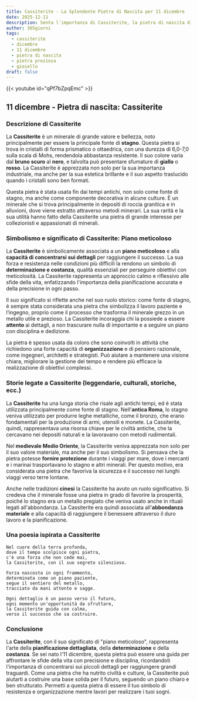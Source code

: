 ```yaml
---
title: Cassiterite - La Splendente Pietra di Nascita per 11 dicembre
date: 2025-12-11
description: Senta l'importanza di Cassiterite, la pietra di nascita di 11 dicembre che simboleggia Piano meticoloso. Lasci che la sua bellezza e il suo significato illuminino la sua giornata.
author: 365giorni
tags:
  - cassiterite
  - dicembre
  - 11 dicembre
  - pietra di nascita
  - pietra preziosa
  - gioiello
draft: false
---
```


{{< youtube id="qPf7bZpqEmc" >}}

## 11 dicembre - Pietra di nascita: Cassiterite

### Descrizione di Cassiterite

La **Cassiterite** è un minerale di grande valore e bellezza, noto principalmente per essere la principale fonte di **stagno**. Questa pietra si trova in cristalli di forma prismatico o ottaedrica, con una durezza di 6,0-7,0 sulla scala di Mohs, rendendola abbastanza resistente. Il suo colore varia dal **bruno scuro** al **nero**, e talvolta può presentare sfumature di **giallo** o **rosso**. La Cassiterite è apprezzata non solo per la sua importanza industriale, ma anche per la sua estetica brillante e il suo aspetto traslucido quando i cristalli sono ben formati.

Questa pietra è stata usata fin dai tempi antichi, non solo come fonte di stagno, ma anche come componente decorativa in alcune culture. È un minerale che si trova principalmente in depositi di roccia granitica e in alluvioni, dove viene estratto attraverso metodi minerari. La sua rarità e la sua utilità hanno fatto della Cassiterite una pietra di grande interesse per collezionisti e appassionati di minerali.

### Simbolismo e significato di Cassiterite: Piano meticoloso

La **Cassiterite** è simbolicamente associata a un **piano meticoloso** e alla **capacità di concentrarsi sui dettagli** per raggiungere il successo. La sua forza e resistenza nelle condizioni più difficili la rendono un simbolo di **determinazione e costanza**, qualità essenziali per perseguire obiettivi con meticolosità. La Cassiterite rappresenta un approccio calmo e riflessivo alle sfide della vita, enfatizzando l'importanza della pianificazione accurata e della precisione in ogni passo.

Il suo significato si riflette anche nel suo ruolo storico: come fonte di stagno, è sempre stata considerata una pietra che simbolizza il lavoro paziente e l’ingegno, proprio come il processo che trasforma il minerale grezzo in un metallo utile e prezioso. La Cassiterite incoraggia chi la possiede a essere **attento** ai dettagli, a non trascurare nulla di importante e a seguire un piano con disciplina e dedizione.

La pietra è spesso usata da coloro che sono coinvolti in attività che richiedono una forte capacità di **organizzazione** e di pensiero razionale, come ingegneri, architetti e strategisti. Può aiutare a mantenere una visione chiara, migliorare la gestione del tempo e rendere più efficace la realizzazione di obiettivi complessi.

### Storie legate a Cassiterite (leggendarie, culturali, storiche, ecc.)

La **Cassiterite** ha una lunga storia che risale agli antichi tempi, ed è stata utilizzata principalmente come fonte di stagno. Nell'**antica Roma**, lo stagno veniva utilizzato per produrre leghe metalliche, come il bronzo, che erano fondamentali per la produzione di armi, utensili e monete. La Cassiterite, quindi, rappresentava una risorsa chiave per le civiltà antiche, che la cercavano nei depositi naturali e la lavoravano con metodi rudimentali.

Nel **medievale Medio Oriente**, la Cassiterite veniva apprezzata non solo per il suo valore materiale, ma anche per il suo simbolismo. Si pensava che la pietra potesse **fornire protezione** durante i viaggi per mare, dove i mercanti e i marinai trasportavano lo stagno e altri minerali. Per questo motivo, era considerata una pietra che favoriva la sicurezza e il successo nei lunghi viaggi verso terre lontane.

Anche nelle tradizioni **cinesi** la Cassiterite ha avuto un ruolo significativo. Si credeva che il minerale fosse una pietra in grado di favorire la prosperità, poiché lo stagno era un metallo pregiato che veniva usato anche in rituali legati all'abbondanza. La Cassiterite era quindi associata all'**abbondanza materiale** e alla capacità di raggiungere il benessere attraverso il duro lavoro e la pianificazione.

### Una poesia ispirata a Cassiterite

```
Nel cuore della terra profonda,
dove il tempo scolpisce ogni pietra,
c'è una forza che non cede mai,
la Cassiterite, con il suo segreto silenzioso.

Forza nascosta in ogni frammento,
determinata come un piano paziente,
segue il sentiero del metallo,
tracciato da mani attente e sagge.

Ogni dettaglio è un passo verso il futuro,
ogni momento un'opportunità da sfruttare,
la Cassiterite guida con calma,
verso il successo che sa costruire.
```

### Conclusione

La **Cassiterite**, con il suo significato di "piano meticoloso", rappresenta l'arte della **pianificazione dettagliata**, della **determinazione** e della **costanza**. Se sei nato l'11 dicembre, questa pietra può essere una guida per affrontare le sfide della vita con precisione e disciplina, ricordandoti l'importanza di concentrarsi sui piccoli dettagli per raggiungere grandi traguardi. Come una pietra che ha nutrito civiltà e culture, la Cassiterite può aiutarti a costruire una base solida per il futuro, seguendo un piano chiaro e ben strutturato. Permetti a questa pietra di essere il tuo simbolo di resistenza e organizzazione mentre lavori per realizzare i tuoi sogni.